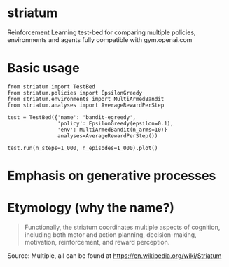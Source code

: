 # striatum
Reinforcement Learning test-bed for comparing multiple policies, environments and agents fully compatible with gym.openai.com

# Basic usage

```python3
from striatum import TestBed
from striatum.policies import EpsilonGreedy
from striatum.environments import MultiArmedBandit
from striatum.analyses import AverageRewardPerStep

test = TestBed({'name': 'bandit-egreedy',
                'policy': EpsilonGreedy(epsilon=0.1),                
                'env': MultiArmedBandit(n_arms=10)}
                analyses=AverageRewardPerStep())
                
test.run(n_steps=1_000, n_episodes=1_000).plot()
```

# Emphasis on generative processes



# Etymology (why the name?)
> Functionally, the striatum coordinates multiple aspects of cognition, including both motor and action planning, decision-making, motivation, reinforcement, and reward perception.

Source: Multiple, all can be found at https://en.wikipedia.org/wiki/Striatum
